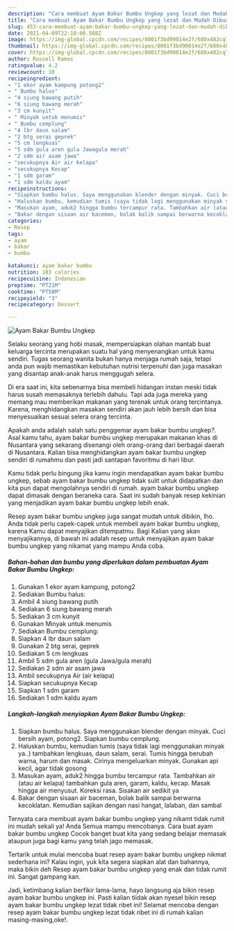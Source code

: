 ```yaml
---
description: "Cara membuat Ayam Bakar Bumbu Ungkep yang lezat dan Mudah Dibuat"
title: "Cara membuat Ayam Bakar Bumbu Ungkep yang lezat dan Mudah Dibuat"
slug: 453-cara-membuat-ayam-bakar-bumbu-ungkep-yang-lezat-dan-mudah-dibuat
date: 2021-04-09T22:18:00.508Z
image: https://img-global.cpcdn.com/recipes/8001f3bd90014e2f/680x482cq70/ayam-bakar-bumbu-ungkep-foto-resep-utama.jpg
thumbnail: https://img-global.cpcdn.com/recipes/8001f3bd90014e2f/680x482cq70/ayam-bakar-bumbu-ungkep-foto-resep-utama.jpg
cover: https://img-global.cpcdn.com/recipes/8001f3bd90014e2f/680x482cq70/ayam-bakar-bumbu-ungkep-foto-resep-utama.jpg
author: Russell Ramos
ratingvalue: 4.2
reviewcount: 10
recipeingredient:
- "1 ekor ayam kampung potong2"
- " Bumbu halus"
- "4 siung bawang putih"
- "6 siung bawang merah"
- "3 cm kunyit"
- " Minyak untuk menumis"
- " Bumbu cemplung"
- "4 lbr daun salam"
- "2 btg serai geprek"
- "5 cm lengkuas"
- "5 sdm gula aren gula Jawagula merah"
- "2 sdm air asam jawa"
- "secukupnya Air air kelapa"
- "secukupnya Kecap"
- "1 sdm garam"
- "1 sdm kaldu ayam"
recipeinstructions:
- "Siapkan bumbu halus. Saya menggunakan blender dengan minyak. Cuci bersih ayam, potong2. Siapkan bumbu cemplung."
- "Haluskan bumbu, kemudian tumis (saya tidak lagi menggunakan minyak ya..) tambahkan lengkuas, daun salam, serai. Tumis hingga berubah warna, harum dan masak. Cirinya mengeluarkan minyak. Gunakan api kecil, agar tidak gosong"
- "Masukan ayam, aduk2 hingga bumbu tercampur rata. Tambahkan air (atau air kelapa) tambahkan gula aren, garam, kaldu, kecap. Masak hingga air menyusut. Koreksi rasa. Sisakan air sedikit ya"
- "Bakar dengan sisaan air baceman, bolak balik sampai berwarna kecoklatan. Kemudian sajikan dengan nasi hangat, lalaban, dan sambal"
categories:
- Resep
tags:
- ayam
- bakar
- bumbu

katakunci: ayam bakar bumbu 
nutrition: 183 calories
recipecuisine: Indonesian
preptime: "PT21M"
cooktime: "PT58M"
recipeyield: "3"
recipecategory: Dessert

---
```



![Ayam Bakar Bumbu Ungkep](https://img-global.cpcdn.com/recipes/8001f3bd90014e2f/680x482cq70/ayam-bakar-bumbu-ungkep-foto-resep-utama.jpg)

Selaku seorang yang hobi masak, mempersiapkan olahan mantab buat keluarga tercinta merupakan suatu hal yang menyenangkan untuk kamu sendiri. Tugas seorang  wanita bukan hanya menjaga rumah saja, tetapi anda pun wajib memastikan kebutuhan nutrisi terpenuhi dan juga masakan yang disantap anak-anak harus menggugah selera.

Di era  saat ini, kita sebenarnya bisa membeli hidangan instan meski tidak harus susah memasaknya terlebih dahulu. Tapi ada juga mereka yang memang mau memberikan makanan yang terenak untuk orang tercintanya. Karena, menghidangkan masakan sendiri akan jauh lebih bersih dan bisa menyesuaikan sesuai selera orang tercinta. 



Apakah anda adalah salah satu penggemar ayam bakar bumbu ungkep?. Asal kamu tahu, ayam bakar bumbu ungkep merupakan makanan khas di Nusantara yang sekarang disenangi oleh orang-orang dari berbagai daerah di Nusantara. Kalian bisa menghidangkan ayam bakar bumbu ungkep sendiri di rumahmu dan pasti jadi santapan favoritmu di hari libur.

Kamu tidak perlu bingung jika kamu ingin mendapatkan ayam bakar bumbu ungkep, sebab ayam bakar bumbu ungkep tidak sulit untuk didapatkan dan kita pun dapat mengolahnya sendiri di rumah. ayam bakar bumbu ungkep dapat dimasak dengan beraneka cara. Saat ini sudah banyak resep kekinian yang menjadikan ayam bakar bumbu ungkep lebih enak.

Resep ayam bakar bumbu ungkep juga sangat mudah untuk dibikin, lho. Anda tidak perlu capek-capek untuk membeli ayam bakar bumbu ungkep, karena Kamu dapat menyajikan ditempatmu. Bagi Kalian yang akan menyajikannya, di bawah ini adalah resep untuk menyajikan ayam bakar bumbu ungkep yang nikamat yang mampu Anda coba.

<!--inarticleads1-->

##### Bahan-bahan dan bumbu yang diperlukan dalam pembuatan Ayam Bakar Bumbu Ungkep:

1. Gunakan 1 ekor ayam kampung, potong2
1. Sediakan  Bumbu halus:
1. Ambil 4 siung bawang putih
1. Sediakan 6 siung bawang merah
1. Sediakan 3 cm kunyit
1. Gunakan  Minyak untuk menumis
1. Sediakan  Bumbu cemplung:
1. Siapkan 4 lbr daun salam
1. Gunakan 2 btg serai, geprek
1. Sediakan 5 cm lengkuas
1. Ambil 5 sdm gula aren (gula Jawa/gula merah)
1. Sediakan 2 sdm air asam jawa
1. Ambil secukupnya Air (air kelapa)
1. Siapkan secukupnya Kecap
1. Siapkan 1 sdm garam
1. Sediakan 1 sdm kaldu ayam




<!--inarticleads2-->

##### Langkah-langkah menyiapkan Ayam Bakar Bumbu Ungkep:

1. Siapkan bumbu halus. Saya menggunakan blender dengan minyak. Cuci bersih ayam, potong2. Siapkan bumbu cemplung.
1. Haluskan bumbu, kemudian tumis (saya tidak lagi menggunakan minyak ya..) tambahkan lengkuas, daun salam, serai. Tumis hingga berubah warna, harum dan masak. Cirinya mengeluarkan minyak. Gunakan api kecil, agar tidak gosong
1. Masukan ayam, aduk2 hingga bumbu tercampur rata. Tambahkan air (atau air kelapa) tambahkan gula aren, garam, kaldu, kecap. Masak hingga air menyusut. Koreksi rasa. Sisakan air sedikit ya
1. Bakar dengan sisaan air baceman, bolak balik sampai berwarna kecoklatan. Kemudian sajikan dengan nasi hangat, lalaban, dan sambal




Ternyata cara membuat ayam bakar bumbu ungkep yang nikamt tidak rumit ini mudah sekali ya! Anda Semua mampu mencobanya. Cara buat ayam bakar bumbu ungkep Cocok banget buat kita yang sedang belajar memasak ataupun juga bagi kamu yang telah jago memasak.

Tertarik untuk mulai mencoba buat resep ayam bakar bumbu ungkep nikmat sederhana ini? Kalau ingin, yuk kita segera siapkan alat dan bahannya, maka bikin deh Resep ayam bakar bumbu ungkep yang enak dan tidak rumit ini. Sangat gampang kan. 

Jadi, ketimbang kalian berfikir lama-lama, hayo langsung aja bikin resep ayam bakar bumbu ungkep ini. Pasti kalian tiidak akan nyesel bikin resep ayam bakar bumbu ungkep lezat tidak ribet ini! Selamat mencoba dengan resep ayam bakar bumbu ungkep lezat tidak ribet ini di rumah kalian masing-masing,oke!.

